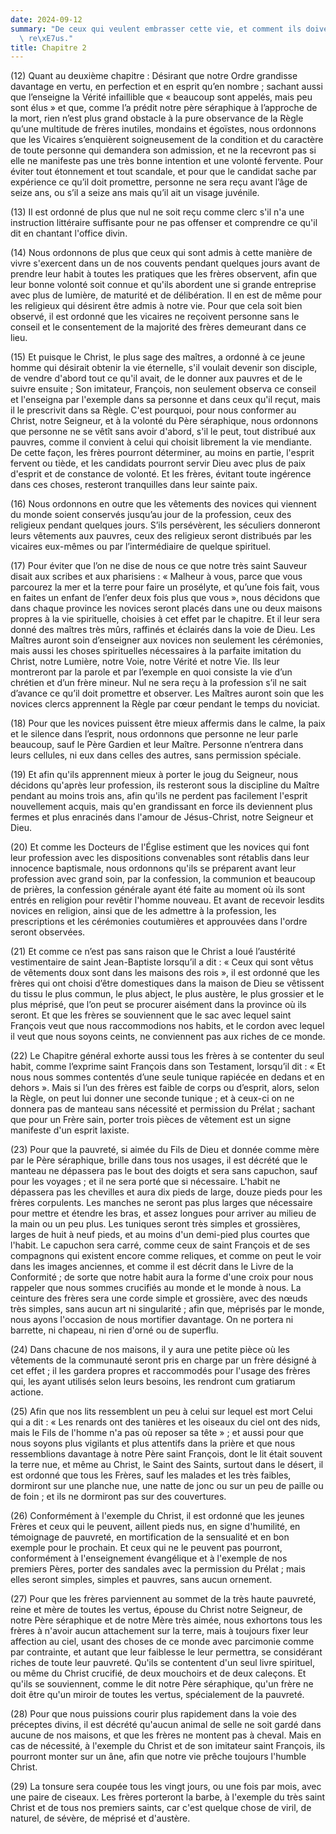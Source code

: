 ```yaml
---
date: 2024-09-12
summary: "De ceux qui veulent embrasser cette vie, et comment ils doivent \xEAtre\
  \ re\xE7us."
title: Chapitre 2
---
```




(12) Quant au deuxième chapitre : Désirant que notre Ordre grandisse davantage en vertu, en perfection et en esprit qu’en nombre ; sachant aussi que l’enseigne la Vérité infaillible que « beaucoup sont appelés, mais peu sont élus » et que, comme l’a prédit notre père séraphique à l’approche de la mort, rien n’est plus grand obstacle à la pure observance de la Règle qu’une multitude de frères inutiles, mondains et égoïstes, nous ordonnons que les Vicaires s’enquièrent soigneusement de la condition et du caractère de toute personne qui demandera son admission, et ne la recevront pas si elle ne manifeste pas une très bonne intention et une volonté fervente. Pour éviter tout étonnement et tout scandale, et pour que le candidat sache par expérience ce qu’il doit promettre, personne ne sera reçu avant l’âge de seize ans, ou s’il a seize ans mais qu’il ait un visage juvénile.

 (13) Il est ordonné de plus que nul ne soit reçu comme clerc s'il n'a une instruction littéraire suffisante pour ne pas offenser et comprendre ce qu'il dit en chantant l'office divin.

(14) Nous ordonnons de plus que ceux qui sont admis à cette manière de vivre s'exercent dans un de nos couvents pendant quelques jours avant de prendre leur habit à toutes les pratiques que les frères observent, afin que leur bonne volonté soit connue et qu'ils abordent une si grande entreprise avec plus de lumière, de maturité et de délibération. Il en est de même pour les religieux qui désirent être admis à notre vie. Pour que cela soit bien observé, il est ordonné que les vicaires ne reçoivent personne sans le conseil et le consentement de la majorité des frères demeurant dans ce lieu.

(15) Et puisque le Christ, le plus sage des maîtres, a ordonné à ce jeune homme qui désirait obtenir la vie éternelle, s'il voulait devenir son disciple, de vendre d'abord tout ce qu'il avait, de le donner aux pauvres et de le suivre ensuite ;  Son imitateur, François, non seulement observa ce conseil et l'enseigna par l'exemple dans sa personne et dans ceux qu'il reçut, mais il le prescrivit dans sa Règle. C'est pourquoi, pour nous conformer au Christ, notre Seigneur, et à la volonté du Père séraphique, nous ordonnons que personne ne se vêtît sans avoir d'abord, s'il le peut, tout distribué aux pauvres, comme il convient à celui qui choisit librement la vie mendiante. De cette façon, les frères pourront déterminer, au moins en partie, l'esprit fervent ou tiède, et les candidats pourront servir Dieu avec plus de paix d'esprit et de constance de volonté. Et les frères, évitant toute ingérence dans ces choses, resteront tranquilles dans leur sainte paix.

(16) Nous ordonnons en outre que les vêtements des novices qui viennent du monde soient conservés jusqu’au jour de la profession, ceux des religieux pendant quelques jours. S’ils persévèrent, les séculiers donneront leurs vêtements aux pauvres, ceux des religieux seront distribués par les vicaires eux-mêmes ou par l’intermédiaire de quelque spirituel.

(17) Pour éviter que l’on ne dise de nous ce que notre très saint Sauveur disait aux scribes et aux pharisiens : « Malheur à vous, parce que vous parcourez la mer et la terre pour faire un prosélyte, et qu’une fois fait, vous en faites un enfant de l’enfer deux fois plus que vous », nous décidons que dans chaque province les novices seront placés dans une ou deux maisons propres à la vie spirituelle, choisies à cet effet par le chapitre. Et il leur sera donné des maîtres très mûrs, raffinés et éclairés dans la voie de Dieu.  Les Maîtres auront soin d’enseigner aux novices non seulement les cérémonies, mais aussi les choses spirituelles nécessaires à la parfaite imitation du Christ, notre Lumière, notre Voie, notre Vérité et notre Vie. Ils leur montreront par la parole et par l’exemple en quoi consiste la vie d’un chrétien et d’un frère mineur. Nul ne sera reçu à la profession s’il ne sait d’avance ce qu’il doit promettre et observer. Les Maîtres auront soin que les novices clercs apprennent la Règle par cœur pendant le temps du noviciat.

(18) Pour que les novices puissent être mieux affermis dans le calme, la paix et le silence dans l’esprit, nous ordonnons que personne ne leur parle beaucoup, sauf le Père Gardien et leur Maître. Personne n’entrera dans leurs cellules, ni eux dans celles des autres, sans permission spéciale.

(19) Et afin qu'ils apprennent mieux à porter le joug du Seigneur, nous décidons qu'après leur profession, ils resteront sous la discipline du Maître pendant au moins trois ans, afin qu'ils ne perdent pas facilement l'esprit nouvellement acquis, mais qu'en grandissant en force ils deviennent plus fermes et plus enracinés dans l'amour de Jésus-Christ, notre Seigneur et Dieu.

(20) Et comme les Docteurs de l'Église estiment que les novices qui font leur profession avec les dispositions convenables sont rétablis dans leur innocence baptismale, nous ordonnons qu'ils se préparent avant leur profession avec grand soin, par la confession, la communion et beaucoup de prières, la confession générale ayant été faite au moment où ils sont entrés en religion pour revêtir l'homme nouveau. Et avant de recevoir lesdits novices en religion, ainsi que de les admettre à la profession, les prescriptions et les cérémonies coutumières et approuvées dans l'ordre seront observées.

 (21) Et comme ce n’est pas sans raison que le Christ a loué l’austérité vestimentaire de saint Jean-Baptiste lorsqu’il a dit : « Ceux qui sont vêtus de vêtements doux sont dans les maisons des rois », il est ordonné que les frères qui ont choisi d’être domestiques dans la maison de Dieu se vêtissent du tissu le plus commun, le plus abject, le plus austère, le plus grossier et le plus méprisé, que l’on peut se procurer aisément dans la province où ils seront. Et que les frères se souviennent que le sac avec lequel saint François veut que nous raccommodions nos habits, et le cordon avec lequel il veut que nous soyons ceints, ne conviennent pas aux riches de ce monde.

(22) Le Chapitre général exhorte aussi tous les frères à se contenter du seul habit, comme l’exprime saint François dans son Testament, lorsqu’il dit : « Et nous nous sommes contentés d’une seule tunique rapiécée en dedans et en dehors ». Mais si l’un des frères est faible de corps ou d’esprit, alors, selon la Règle, on peut lui donner une seconde tunique ;  et à ceux-ci on ne donnera pas de manteau sans nécessité et permission du Prélat ; sachant que pour un Frère sain, porter trois pièces de vêtement est un signe manifeste d'un esprit laxiste.

(23) Pour que la pauvreté, si aimée du Fils de Dieu et donnée comme mère par le Père séraphique, brille dans tous nos usages, il est décrété que le manteau ne dépassera pas le bout des doigts et sera sans capuchon, sauf pour les voyages ; et il ne sera porté que si nécessaire. L'habit ne dépassera pas les chevilles et aura dix pieds de large, douze pieds pour les frères corpulents. Les manches ne seront pas plus larges que nécessaire pour mettre et étendre les bras, et assez longues pour arriver au milieu de la main ou un peu plus. Les tuniques seront très simples et grossières, larges de huit à neuf pieds, et au moins d'un demi-pied plus courtes que l'habit. Le capuchon sera carré, comme ceux de saint François et de ses compagnons qui existent encore comme reliques, et comme on peut le voir dans les images anciennes, et comme il est décrit dans le Livre de la Conformité ; de sorte que notre habit aura la forme d'une croix pour nous rappeler que nous sommes crucifiés au monde et le monde à nous.  La ceinture des frères sera une corde simple et grossière, avec des nœuds très simples, sans aucun art ni singularité ; afin que, méprisés par le monde, nous ayons l'occasion de nous mortifier davantage. On ne portera ni barrette, ni chapeau, ni rien d'orné ou de superflu.

(24) Dans chacune de nos maisons, il y aura une petite pièce où les vêtements de la communauté seront pris en charge par un frère désigné à cet effet ; il les gardera propres et raccommodés pour l'usage des frères qui, les ayant utilisés selon leurs besoins, les rendront cum gratiarum actione.

(25) Afin que nos lits ressemblent un peu à celui sur lequel est mort Celui qui a dit : « Les renards ont des tanières et les oiseaux du ciel ont des nids, mais le Fils de l'homme n'a pas où reposer sa tête » ;  et aussi pour que nous soyons plus vigilants et plus attentifs dans la prière et que nous ressemblions davantage à notre Père saint François, dont le lit était souvent la terre nue, et même au Christ, le Saint des Saints, surtout dans le désert, il est ordonné que tous les Frères, sauf les malades et les très faibles, dormiront sur une planche nue, une natte de jonc ou sur un peu de paille ou de foin ; et ils ne dormiront pas sur des couvertures.

(26) Conformément à l'exemple du Christ, il est ordonné que les jeunes Frères et ceux qui le peuvent, aillent pieds nus, en signe d'humilité, en témoignage de pauvreté, en mortification de la sensualité et en bon exemple pour le prochain. Et ceux qui ne le peuvent pas pourront, conformément à l'enseignement évangélique et à l'exemple de nos premiers Pères, porter des sandales avec la permission du Prélat ; mais elles seront simples, simples et pauvres, sans aucun ornement.

 (27) Pour que les frères parviennent au sommet de la très haute pauvreté, reine et mère de toutes les vertus, épouse du Christ notre Seigneur, de notre Père séraphique et de notre Mère très aimée, nous exhortons tous les frères à n'avoir aucun attachement sur la terre, mais à toujours fixer leur affection au ciel, usant des choses de ce monde avec parcimonie comme par contrainte, et autant que leur faiblesse le leur permettra, se considérant riches de toute leur pauvreté. Qu'ils se contentent d'un seul livre spirituel, ou même du Christ crucifié, de deux mouchoirs et de deux caleçons. Et qu'ils se souviennent, comme le dit notre Père séraphique, qu'un frère ne doit être qu'un miroir de toutes les vertus, spécialement de la pauvreté.

(28) Pour que nous puissions courir plus rapidement dans la voie des préceptes divins, il est décrété qu'aucun animal de selle ne soit gardé dans aucune de nos maisons, et que les frères ne montent pas à cheval.  Mais en cas de nécessité, à l'exemple du Christ et de son imitateur saint François, ils pourront monter sur un âne, afin que notre vie prêche toujours l'humble Christ.

(29) La tonsure sera coupée tous les vingt jours, ou une fois par mois, avec une paire de ciseaux. Les frères porteront la barbe, à l'exemple du très saint Christ et de tous nos premiers saints, car c'est quelque chose de viril, de naturel, de sévère, de méprisé et d'austère.
